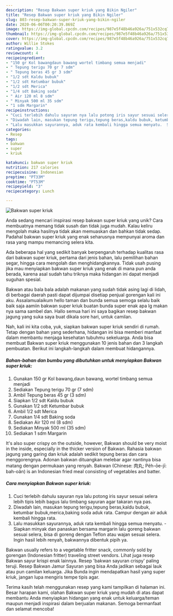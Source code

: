 ```yaml
---
description: "Resep Bakwan super kriuk yang Bikin Ngiler"
title: "Resep Bakwan super kriuk yang Bikin Ngiler"
slug: 803-resep-bakwan-super-kriuk-yang-bikin-ngiler
date: 2020-06-06T00:20:39.869Z
image: https://img-global.cpcdn.com/recipes/987e5f48b46a926a/751x532cq70/bakwan-super-kriuk-foto-resep-utama.jpg
thumbnail: https://img-global.cpcdn.com/recipes/987e5f48b46a926a/751x532cq70/bakwan-super-kriuk-foto-resep-utama.jpg
cover: https://img-global.cpcdn.com/recipes/987e5f48b46a926a/751x532cq70/bakwan-super-kriuk-foto-resep-utama.jpg
author: Willie Stokes
ratingvalue: 3.2
reviewcount: 4
recipeingredient:
- "150 gr Kol bawangdaun bawang wortel timbang semua menjadi"
- " Tepung terigu 70 gr 7 sdm"
- " Tepung beras 45 gr 3 sdm"
- "1/2 sdt Kaldu bubuk"
- "1/2 sdt Ketumbar bubuk"
- "1/2 sdt Merica"
- "1/4 sdt Baking soda"
- " Air 120 ml 8 sdm"
- " Minyak 500 ml 35 sdm"
- "1 sdm Margarin"
recipeinstructions:
- "Cuci terlebih dahulu sayuran nya lalu potong iris sayur sesuai selera lebih tipis lebih bagus lalu timbang sayuran agar takaran nya pas."
- "Diwadah lain, masukan tepung terigu,tepung beras,kaldu bubuk, ketumbar bubuk,merica,baking soda aduk rata. Campur dengan air aduk kembali hingga rata."
- "Lalu masukkan sayurannya, aduk rata kembali hingga semua menyatu.  Siapkan minyak dan panaskan bersama margarin lalu goreng bakwan sesuai selera, bisa di goreng dengan Teflon atau wajan sesuai selera. Ingin hasil lebih renyah, bakwannya dibentuk pipih ya."
categories:
- Resep
tags:
- bakwan
- super
- kriuk

katakunci: bakwan super kriuk 
nutrition: 217 calories
recipecuisine: Indonesian
preptime: "PT33M"
cooktime: "PT53M"
recipeyield: "3"
recipecategory: Lunch

---
```



![Bakwan super kriuk](https://img-global.cpcdn.com/recipes/987e5f48b46a926a/751x532cq70/bakwan-super-kriuk-foto-resep-utama.jpg)

Anda sedang mencari inspirasi resep bakwan super kriuk yang unik? Cara membuatnya memang tidak susah dan tidak juga mudah. Kalau keliru mengolah maka hasilnya tidak akan memuaskan dan bahkan tidak sedap. Padahal bakwan super kriuk yang enak seharusnya mempunyai aroma dan rasa yang mampu memancing selera kita.

Ada beberapa hal yang sedikit banyak berpengaruh terhadap kualitas rasa dari bakwan super kriuk, pertama dari jenis bahan, lalu pemilihan bahan segar, hingga cara mengolah dan menghidangkannya. Tidak usah pusing jika mau menyiapkan bakwan super kriuk yang enak di mana pun anda berada, karena asal sudah tahu triknya maka hidangan ini dapat menjadi suguhan spesial.

Bakwan atau bala bala adalah makanan yang sudah tidak asing lagi di lidah, di berbagai daerah pasti dapat dijumpai disetiap penjual gorengan kali ini aku. Assalamualaikum hello taman dan bunda semua semoga selalu baik baik saja aamiin bakwan super kriuk buatan bunda super enak apa lg makan nya sama sambel dan. Hallo semua hari ini saya bagikan resep bakwan jagung yang suka saya buat dikala sore hari, untuk camilan.


Nah, kali ini kita coba, yuk, siapkan bakwan super kriuk sendiri di rumah. Tetap dengan bahan yang sederhana, hidangan ini bisa memberi manfaat dalam membantu menjaga kesehatan tubuhmu sekeluarga. Anda bisa membuat Bakwan super kriuk menggunakan 10 jenis bahan dan 3 langkah pembuatan. Berikut ini langkah-langkah dalam membuat hidangannya.

<!--inarticleads1-->

##### Bahan-bahan dan bumbu yang dibutuhkan untuk menyiapkan Bakwan super kriuk:

1. Gunakan 150 gr Kol bawang,daun bawang, wortel timbang semua menjadi
1. Sediakan  Tepung terigu 70 gr (7 sdm)
1. Ambil  Tepung beras 45 gr (3 sdm)
1. Siapkan 1/2 sdt Kaldu bubuk
1. Gunakan 1/2 sdt Ketumbar bubuk
1. Ambil 1/2 sdt Merica
1. Gunakan 1/4 sdt Baking soda
1. Sediakan  Air 120 ml (8 sdm)
1. Sediakan  Minyak 500 ml (35 sdm)
1. Sediakan 1 sdm Margarin


It&#39;s also super crispy on the outside, however, Bakwan should be very moist in the inside, especially in the thicker version of Bakwan. Rahasia bakwan jagung yang garing dan kriuk adalah sedikit tepung beras dan cara menggorengnya. Adonan bakwan dituangkan melebar agar nantinya bisa matang dengan permukaan yang renyah. Bakwan (Chinese: 肉丸; Pe̍h-ōe-jī: bah-oân) is an Indonesian fried meal consisting of vegetables and batter. 

<!--inarticleads2-->

##### Cara menyiapkan Bakwan super kriuk:

1. Cuci terlebih dahulu sayuran nya lalu potong iris sayur sesuai selera lebih tipis lebih bagus lalu timbang sayuran agar takaran nya pas.
1. Diwadah lain, masukan tepung terigu,tepung beras,kaldu bubuk, ketumbar bubuk,merica,baking soda aduk rata. Campur dengan air aduk kembali hingga rata.
1. Lalu masukkan sayurannya, aduk rata kembali hingga semua menyatu.  - Siapkan minyak dan panaskan bersama margarin lalu goreng bakwan sesuai selera, bisa di goreng dengan Teflon atau wajan sesuai selera. Ingin hasil lebih renyah, bakwannya dibentuk pipih ya.


Bakwan usually refers to a vegetable fritter snack, commonly sold by gorengan (Indonesian fritter) traveling street vendors. Lihat juga resep Bakwan sayur krispi enak lainnya. Resep &#39;bakwan sayuran crispy&#39; paling teruji. Resep Bakwan Jamur Sayuran yang bisa Anda jadikan sebagai lauk atau pun camilan keluarga. Jika Bunda ingin mendapatkan hasil yang super kriuk, jangan lupa mengiris tempe tipis agar. 

Terima kasih telah menggunakan resep yang kami tampilkan di halaman ini. Besar harapan kami, olahan Bakwan super kriuk yang mudah di atas dapat membantu Anda menyiapkan hidangan yang enak untuk keluarga/teman maupun menjadi inspirasi dalam berjualan makanan. Semoga bermanfaat dan selamat mencoba!

